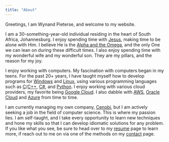 ```yaml
---
title: "About"
---
```


Greetings, I am Wynand Pieterse, and welcome to my website.

I am a 30-something-year-old individual residing in the heart of South Africa,
Johannesburg. I enjoy spending time with [Jesus][jesus-1], making time to be
alone with Him. I believe He is the [Alpha and the Omega][jesus-2], and the
only One we can lean on during these difficult times. I also enjoy spending
time with my wonderful wife and my wonderful son. They are my pillars, and the
reason for my joy.

I enjoy working with computers. My fascination with computers began in my
teens. For the past 20+ years, I have taught myself how to develop programs for
[Windows][windows] and [Linux][linux], using various programming languages such
as [C][c]/[C++][cpp], [C#][csharp], and [Python][python]. I enjoy working with
various cloud providers, my favorite being [Google Cloud][gcp]. I also dabble
with [AWS][aws], [Oracle Cloud][oci] and [Azure][azure] from time to time.

I am currently managing my own company, [Cenobi][cenobi], but I am actively
seeking a job in the field of computer science. This is where my passion lies.
I am self-taught, and I take every opportunity to learn new techniques and hone
my skills so that I can develop idiomatic solutions for any problem. If you
like what you see, be sure to head over to my [resume][resume] page to learn
more, if reach out to me on via one of the methods on my [contact][contact]
page.

[jesus-1]: https://biblehub.com/john/14-6.htm
[jesus-2]: https://biblehub.com/revelation/1-8.htm

[windows]: https://en.wikipedia.org/wiki/Microsoft_Windows
[linux]: https://en.wikipedia.org/wiki/Linux
[c]: https://en.wikipedia.org/wiki/C_(programming_language)
[cpp]: https://en.wikipedia.org/wiki/C%2B%2B
[csharp]: https://en.wikipedia.org/wiki/C_Sharp_(programming_language)
[python]: https://en.wikipedia.org/wiki/Python_(programming_language)
[gcp]: https://cloud.google.com/
[aws]: https://aws.amazon.com/
[oci]: https://www.oracle.com/za/cloud/
[azure]: https://azure.microsoft.com/

[cenobi]: https://cenobi.xyz
[resume]: /resume
[contact]: /contact
